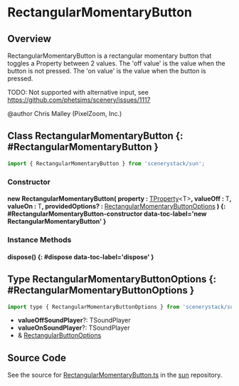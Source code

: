 # RectangularMomentaryButton

## Overview

RectangularMomentaryButton is a rectangular momentary button that toggles a Property between 2 values.
The 'off value' is the value when the button is not pressed.
The 'on value' is the value when the button is pressed.

TODO: Not supported with alternative input, see https://github.com/phetsims/scenery/issues/1117

@author Chris Malley (PixelZoom, Inc.)

## Class RectangularMomentaryButton {: #RectangularMomentaryButton }


```js
import { RectangularMomentaryButton } from 'scenerystack/sun';
```
### Constructor

#### new RectangularMomentaryButton( property : <span style="font-weight: 400;">[TProperty](../axon/TProperty.md)&lt;T&gt;</span>, valueOff : <span style="font-weight: 400;">T</span>, valueOn : <span style="font-weight: 400;">T</span>, providedOptions? : <span style="font-weight: 400;">[RectangularMomentaryButtonOptions](../sun/RectangularMomentaryButton.md#RectangularMomentaryButtonOptions)</span> ) {: #RectangularMomentaryButton-constructor data-toc-label='new RectangularMomentaryButton' }

### Instance Methods

#### dispose() {: #dispose data-toc-label='dispose' }



## Type RectangularMomentaryButtonOptions {: #RectangularMomentaryButtonOptions }


```js
import type { RectangularMomentaryButtonOptions } from 'scenerystack/sun';
```


- **valueOffSoundPlayer**?: TSoundPlayer
- **valueOnSoundPlayer**?: TSoundPlayer
- &amp; [RectangularButtonOptions](../sun/RectangularButton.md#RectangularButtonOptions)




## Source Code

See the source for [RectangularMomentaryButton.ts](https://github.com/phetsims/sun/blob/main/js/buttons/RectangularMomentaryButton.ts) in the [sun](https://github.com/phetsims/sun) repository.
